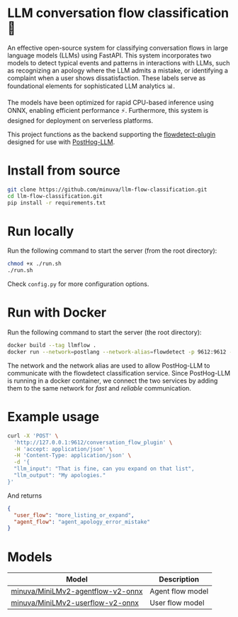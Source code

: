 # LLM conversation flow classification 💬

An effective open-source system for classifying conversation flows in large language models (LLMs) using FastAPI. This system incorporates two models to detect typical events and patterns in interactions with LLMs, such as recognizing an apology where the LLM admits a mistake, or identifying a complaint when a user shows dissatisfaction. These labels serve as foundational elements for sophisticated LLM analytics 📊.

The models have been optimized for rapid CPU-based inference using ONNX, enabling efficient performance ⚡. Furthermore, this system is designed for deployment on serverless platforms.

This project functions as the backend supporting the  [flowdetect-plugin](https://github.com/minuva/ph-flowdetect-plugin) designed for use with [PostHog-LLM](https://github.com/postlang/posthog-llm).

# Install from source
```bash
git clone https://github.com/minuva/llm-flow-classification.git
cd llm-flow-classification.git
pip install -r requirements.txt
```

# Run locally

Run the following command to start the server (from the root directory):

```bash
chmod +x ./run.sh
./run.sh
```

Check `config.py` for more configuration options.


# Run with Docker

Run the following command to start the server (the root directory):

```bash
docker build --tag llmflow .
docker run --network=postlang --network-alias=flowdetect -p 9612:9612 -it llmflow
```
The network and the network alias are used to allow PostHog-LLM to communicate with the flowdetect classification service.
Since PostHog-LLM is running in a docker container, we connect the two services by adding them to the same network for *fast* and *reliable* communication.

# Example usage

```bash
curl -X 'POST' \
  'http://127.0.0.1:9612/conversation_flow_plugin' \
  -H 'accept: application/json' \
  -H 'Content-Type: application/json' \
  -d '{
  "llm_input": "That is fine, can you expand on that list",
  "llm_output": "My apologies."
}'
```
And returns

```json
{
  "user_flow": "more_listing_or_expand",
  "agent_flow": "agent_apology_error_mistake"
}

```

# Models

| Model | Description |
| --- | -- |
| [minuva/MiniLMv2-agentflow-v2-onnx](https://huggingface.co/minuva/MiniLMv2-agentflow-v2-onnx) | Agent flow model |
| [minuva/MiniLMv2-userflow-v2-onnx](https://huggingface.co/minuva/MiniLMv2-userflow-v2-onnx) | User flow model |
